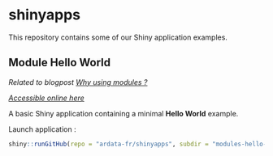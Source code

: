 # shinyapps

This repository contains some of our Shiny application examples.

## Module Hello World

*Related to blogpost [Why using modules ?](https://www.ardata.fr/en/post/2019/02/11/why-using-modules/)*

*[Accessible online here](https://qfazille.shinyapps.io/modules-hello-world/)*

A basic Shiny application containing a minimal **Hello World** example.  

Launch application :

```r
shiny::runGitHub(repo = "ardata-fr/shinyapps", subdir = "modules-hello-world")
```
